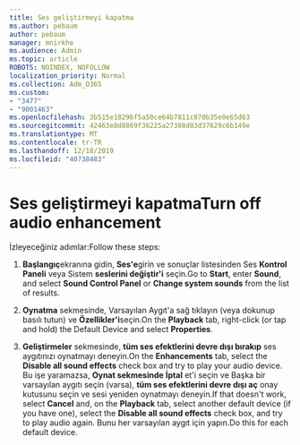 ```yaml
---
title: Ses geliştirmeyi kapatma
ms.author: pebaum
author: pebaum
manager: mnirkhe
ms.audience: Admin
ms.topic: article
ROBOTS: NOINDEX, NOFOLLOW
localization_priority: Normal
ms.collection: Adm_O365
ms.custom:
- "3477"
- "9001463"
ms.openlocfilehash: 3b515e18296f5a50ce64b7811c870b35e0e65d63
ms.sourcegitcommit: 42463e8d8869f36225a27388d83d37629c6b149e
ms.translationtype: MT
ms.contentlocale: tr-TR
ms.lasthandoff: 12/18/2019
ms.locfileid: "40738483"
---
```

# <a name="turn-off-audio-enhancement"></a><span data-ttu-id="61222-102">Ses geliştirmeyi kapatma</span><span class="sxs-lookup"><span data-stu-id="61222-102">Turn off audio enhancement</span></span>

<span data-ttu-id="61222-103">İzleyeceğiniz adımlar:</span><span class="sxs-lookup"><span data-stu-id="61222-103">Follow these steps:</span></span>

1. <span data-ttu-id="61222-104">**Başlangıç**ekranına gidin, **Ses'e**girin ve sonuçlar listesinden Ses **Kontrol Paneli** veya Sistem **seslerini değiştir'i** seçin.</span><span class="sxs-lookup"><span data-stu-id="61222-104">Go to **Start**, enter **Sound**, and select **Sound Control Panel** or **Change system sounds** from the list of results.</span></span>

2. <span data-ttu-id="61222-105">**Oynatma** sekmesinde, Varsayılan Aygıt'a sağ tıklayın (veya dokunup basılı tutun) ve **Özellikler'i**seçin.</span><span class="sxs-lookup"><span data-stu-id="61222-105">On the **Playback** tab, right-click (or tap and hold) the Default Device and select **Properties**.</span></span>

3. <span data-ttu-id="61222-106">**Geliştirmeler** sekmesinde, **tüm ses efektlerini devre dışı bırakıp** ses aygıtınızı oynatmayı deneyin.</span><span class="sxs-lookup"><span data-stu-id="61222-106">On the **Enhancements** tab, select the **Disable all sound effects** check box and try to play your audio device.</span></span> <span data-ttu-id="61222-107">Bu işe yaramazsa, **Oynat sekmesinde** **İptal** et'i seçin ve Başka bir varsayılan aygıtı seçin (varsa), **tüm ses efektlerini devre dışı aç** onay kutusunu seçin ve sesi yeniden oynatmayı deneyin.</span><span class="sxs-lookup"><span data-stu-id="61222-107">If that doesn't work, select **Cancel** and, on the **Playback** tab, select another default device (if you have one), select the **Disable all sound effects** check box, and try to play audio again.</span></span> <span data-ttu-id="61222-108">Bunu her varsayılan aygıt için yapın.</span><span class="sxs-lookup"><span data-stu-id="61222-108">Do this for each default device.</span></span>
